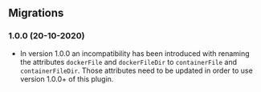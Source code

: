 ## Migrations

### 1.0.0 (20-10-2020)
* In version 1.0.0 an incompatibility has been introduced with renaming the attributes `dockerFile` and `dockerFileDir` to `containerFile` and `containerFileDir`. Those attributes
need to be updated in order to use version 1.0.0+ of this plugin.
